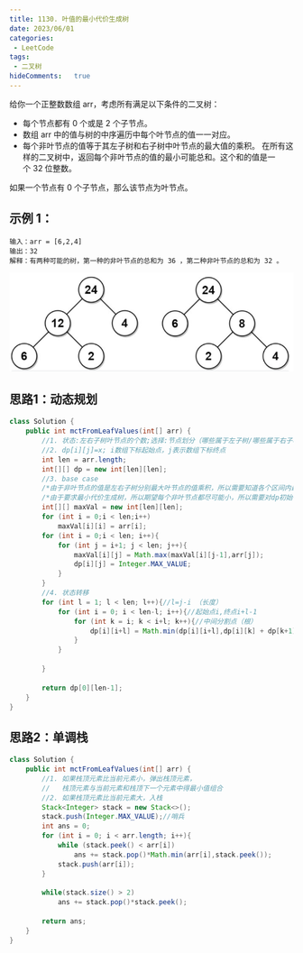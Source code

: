 ```yaml
---
title: 1130. 叶值的最小代价生成树
date: 2023/06/01
categories:
 - LeetCode
tags:
 - 二叉树 
hideComments:   true 
---
```

给你一个正整数数组 arr，考虑所有满足以下条件的二叉树：


- 每个节点都有 0 个或是 2 个子节点。
- 数组 arr 中的值与树的中序遍历中每个叶节点的值一一对应。
- 每个非叶节点的值等于其左子树和右子树中叶节点的最大值的乘积。
在所有这样的二叉树中，返回每个非叶节点的值的最小可能总和。这个和的值是一个 32 位整数。

如果一个节点有 0 个子节点，那么该节点为叶节点。



## 示例 1：

~~~
输入：arr = [6,2,4]
输出：32
解释：有两种可能的树，第一种的非叶节点的总和为 36 ，第二种非叶节点的总和为 32 。
~~~

![Alt text](../../../.vuepress/public/offer/13.png)

## 思路1：动态规划


~~~ java
class Solution {
    public int mctFromLeafValues(int[] arr) {
        //1. 状态:左右子树叶节点的个数;选择:节点划分（哪些属于左子树/哪些属于右子树）
        //2. dp[i][j]=x; i数组下标起始点，j表示数组下标终点
        int len = arr.length;
        int[][] dp = new int[len][len];
        //3. base case
        /*由于非叶节点的值是左右子树分别最大叶节点的值乘积，所以需要知道各个区间内最值*/
        /*由于要求最小代价生成树，所以期望每个非叶节点都尽可能小，所以需要对dp初始化*/   
        int[][] maxVal = new int[len][len];
        for (int i = 0;i < len;i++)
            maxVal[i][i] = arr[i];
        for (int i = 0;i < len; i++){
            for (int j = i+1; j < len; j++){
                maxVal[i][j] = Math.max(maxVal[i][j-1],arr[j]);
                dp[i][j] = Integer.MAX_VALUE;
            }
        }
        //4. 状态转移
        for (int l = 1; l < len; l++){//l=j-i （长度）
            for (int i = 0; i < len-l; i++){//起始点i,终点i+l-1
                for (int k = i; k < i+l; k++){//中间分割点（根）
                    dp[i][i+l] = Math.min(dp[i][i+l],dp[i][k] + dp[k+1][i+l] + maxVal[i][k] * maxVal[k+1][i+l]);
                }
            }

        }

        return dp[0][len-1];
    }
}
~~~

## 思路2：单调栈

~~~java
class Solution {
    public int mctFromLeafValues(int[] arr) {
        //1. 如果栈顶元素比当前元素小，弹出栈顶元素，
        //   栈顶元素与当前元素和栈顶下一个元素中得最小值组合
        //2. 如果栈顶元素比当前元素大，入栈
        Stack<Integer> stack = new Stack<>();
        stack.push(Integer.MAX_VALUE);//哨兵
        int ans = 0;
        for (int i = 0; i < arr.length; i++){
            while (stack.peek() < arr[i])
                ans += stack.pop()*Math.min(arr[i],stack.peek());
            stack.push(arr[i]);
        }

        while(stack.size() > 2)
            ans += stack.pop()*stack.peek();
        
        return ans;
    }
}
~~~
